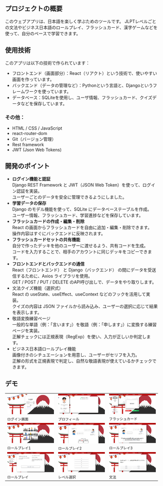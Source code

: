 ## プロジェクトの概要
このウェブアプリは、日本語を楽しく学ぶためのツールです。
JLPTレベルごとの文法やビジネス日本語のロールプレイ、フラッシュカード、漢字ゲームなどを使って、自分のペースで学習できます。

## 使用技術
このアプリは以下の技術で作られています：
- フロントエンド（画面部分）：React（リアクト）という技術で、使いやすい画面を作っています。
- バックエンド（データの管理など）：Pythonという言語と、Djangoというフレームワークを使っています。
- データベース：SQLiteを使用し、ユーザ情報、フラッシュカード、クイズデータなどを保存しています。
### その他：
- HTML / CSS / JavaScript
- react-router-dom
- Git（バージョン管理）
- Rest framework
- JWT (Json Web Tokens)

## 開発のポイント
- **ログイン機能と認証**
<br>Django REST Framework と JWT（JSON Web Token）を使って、ログイン認証を実装。
<br>ユーザーごとのデータを安全に管理できるようにしました。
- **学習データの保存**
<br>Django のモデル機能を使って、SQLite にデータベーステーブルを作成。
<br>ユーザー情報、フラッシュカード、学習進捗などを保存しています。
- **フラッシュカードの作成・編集・削除**
　<br>React の画面からフラッシュカードを自由に追加・編集・削除できます。
<br>操作内容はすぐにバックエンドに反映されます。
- **フラッシュカードセットの共有機能**
<br>自分で作ったデッキを他のユーザーに渡せるよう、共有コードを生成。
<br>コードを入力することで、相手のアカウントに同じデッキをコピーできます。
- **フロントエンドとバックエンドの通信**
<br>React（フロントエンド） と Django（バックエンド） の間にデータを受送信するために、Axios ライブラリを使用。
<br>GET / POST / PUT / DELETE のAPI呼び出しで、データをやり取りします。
- 文法クイズ機能（選択式）
<br>React の useState、useEffect、useContext などのフックを活用して実装。
<br>クイズの内容は JSON ファイルから読み込み、ユーザーの選択に応じて結果を表示します。
- 敬語変換練習ページ
<br>一般的な単語（例：「言います」）を敬語（例：「申します」）に変換する練習ページを実装。
<br>正解チェックには正規表現（RegExp）を使い、入力が正しいか判定します。
- ビジネス日本語ロールプレイ機能
<br>画像付きのシチュエーションを用意し、ユーザーがセリフを入力。
<br>正解の形式を正規表現で判定し、自然な敬語表現が使えているかチェックできます。

## デモ
<table>
  <tr>
    <td><img src="images/login.png" width="250px"><br><sub>ログイン画面</sub></td>
    <td><img src="images/profile.png" width="250px"><br><sub>プロフィール</sub></td>
    <td><img src="images/flashcard.png" width="250px"><br><sub>フラッシュカード</sub></td>
  </tr>
  <tr>
    <td><img src="images/keigo1.png" width="250px"><br><sub>ロールプレイ1</sub></td>
    <td><img src="images/keigo2.png" width="250px"><br><sub>ロールプレイ2</sub></td>
    <td><img src="images/keigo3.png" width="250px"><br><sub>ロールプレイ3</sub></td>
  </tr>
  <tr>
    <td><img src="images/roleplay.png" width="250px"><br><sub>ロールプレイ</sub></td>
    <td><img src="images/level.png" width="250px"><br><sub>レベル選択</sub></td>
    <td><img src="images/grammar.png" width="250px"><br><sub>文法</sub></td>
  </tr>
</table>
